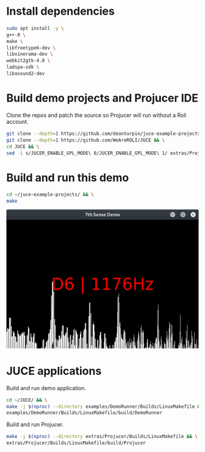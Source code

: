 # Install dependencies
```bash
sudo apt install -y \
g++-8 \
make \
libfreetype6-dev \
libxinerama-dev \
webkit2gtk-4.0 \
ladspa-sdk \
libasound2-dev
```

# Build demo projects and Projucer IDE
Clone the repos and patch the source so Projucer will run without a Roli account.
```bash
git clone --depth=1 https://github.com/deanturpin/juce-example-projects && \
git clone --depth=1 https://github.com/WeAreROLI/JUCE && \
cd JUCE && \
sed -i s/JUCER_ENABLE_GPL_MODE\ 0/JUCER_ENABLE_GPL_MODE\ 1/ extras/Projucer/JuceLibraryCode/AppConfig.h
```

# Build and run this demo
```bash
cd ~/juce-example-projects/ && \
make
```

![](screenshot.png)

# JUCE applications
Build and run demo application.
```bash
cd ~/JUCE/ && \
make -j $(nproc) --directory examples/DemoRunner/Builds/LinuxMakefile && \
examples/DemoRunner/Builds/LinuxMakefile/build/DemoRunner
```

Build and run Projucer.
```bash
make -j $(nproc) --directory extras/Projucer/Builds/LinuxMakefile && \
extras/Projucer/Builds/LinuxMakefile/build/Projucer
```
